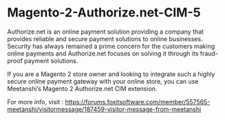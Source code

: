 # Magento-2-Authorize.net-CIM-5
Authorize.net is an online payment solution providing a company that provides reliable and secure payment solutions to online businesses. Security has always remained a prime concern for the customers making online payments and Authorize.net focuses on solving it through its fraud-proof payment solutions.

If you are a Magento 2 store owner and looking to integrate such a highly secure online payment gateway with your online store, you can use Meetanshi’s Magento 2 Authorize.net CIM extension.

For more info, visit : https://forums.foxitsoftware.com/member/557565-meetanshi/visitormessage/187459-visitor-message-from-meetanshi
